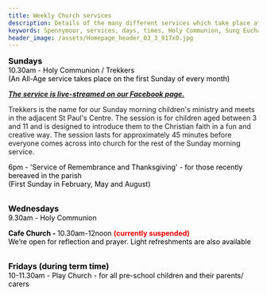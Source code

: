 ```yaml
---
title: Weekly Church services
description: Details of the many different services which take place at St Paul's Church Spennymoor.
keywords: Spennymoor, services, days, times, Holy Communion, Sung Eucharist, Remembrance and Thanksgiving Service, Open Church, Play Church
header_image: /assets/Homepage_header_03_3_917x0.jpg
---
```

<span style="color: #000000"><strong><span style="font-size: medium">Sundays<br></span></strong></span><span style="color: #000000">10.30am - Holy Communion / Trekkers<br>(An All-Age service takes place on the first Sunday of every month)</span>

<a href="https://www.facebook.com/stpaulsspennymoor" target="_blank"><em><strong>The service is live-streamed on our Facebook page.</strong></em></a>

Trekkers is the name for our Sunday morning children's ministry and meets in the adjacent St Paul's Centre. The session is for children aged between 3 and 11 and is designed to introduce them to the Christian faith in a fun and creative way. The session lasts for approximately 45 minutes before everyone comes across into church for the rest of the Sunday morning service.

<span style="color: #000000">6pm - 'Service of Remembrance and Thanksgiving' - for those recently bereaved in the parish<br>(First Sunday in February, May and August)</span>

<span style="color: #000000"><br><strong><span style="font-size: medium">Wednesdays<br></span></strong>9.30am - Holy Communion</span>

<strong><span style="color: #000000">Cafe Church - </span></strong><span style="color: #000000">10.30am-12noon <span style="color: rgb(255, 0, 0);"><strong>(currently suspended)</strong></span><br>We’re open for reflection and prayer. Light refreshments are also available</span>

<span style="color: #000000"><br><strong><span style="font-size: medium">Fridays (during term time)<br></span></strong>10-11.30am - Play Church - for all pre-school children and their parents/ carers</span>
